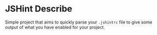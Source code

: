 # JSHint Describe

Simple project that aims to quickly parse your `.jshintrc` file to give some output of what you have enabled for your
project.
